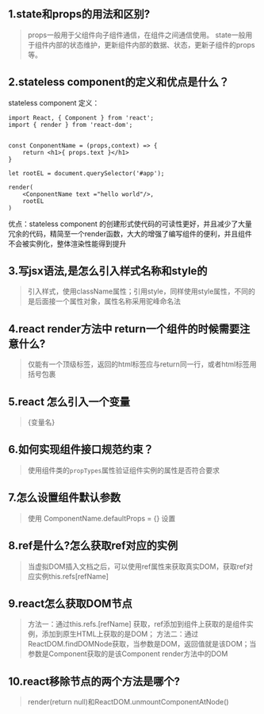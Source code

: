 ##  1.state和props的用法和区别?
> props一般用于父组件向子组件通信，在组件之间通信使用。
> state一般用于组件内部的状态维护，更新组件内部的数据、状态，更新子组件的props等。


##  2.stateless component的定义和优点是什么？
 stateless component 定义：
```
import React, { Component } from 'react';
import { render } from 'react-dom';


const ConponentName = (props,context) => {
    return <h1>{ props.text }</h1>
}

let rootEL = document.querySelector('#app');

render(
    <ConponentName text ="hello world"/>,
    rootEL
)
```

优点：stateless component 的创建形式使代码的可读性更好，并且减少了大量冗余的代码，精简至一个render函数，大大的增强了编写组件的便利，并且组件不会被实例化，整体渲染性能得到提升

##  3.写jsx语法,是怎么引入样式名称和style的
> 引入样式，使用className属性；引用style，同样使用style属性，不同的是后面接一个属性对象，属性名称采用驼峰命名法

##  4.react render方法中 return一个组件的时候需要注意什么?
> 仅能有一个顶级标签，返回的html标签应与return同一行，或者html标签用括号包裹

##  5.react 怎么引入一个变量
>  {变量名}


##  6.如何实现组件接口规范约束？
> 使用组件类的`propTypes`属性验证组件实例的属性是否符合要求

##  7.怎么设置组件默认参数
> 使用 ComponentName.defaultProps = {} 设置

##  8.ref是什么?怎么获取ref对应的实例
> 当虚拟DOM插入文档之后，可以使用ref属性来获取真实DOM，获取ref对应实例this.refs[refName]

##  9.react怎么获取DOM节点
> 方法一：通过this.refs.[refName]  获取，ref添加到组件上获取的是组件实例，添加到原生HTML上获取的是DOM；
> 方法二：通过ReactDOM.findDOMNode获取，当参数是DOM，返回值就是该DOM；当参数是Component获取的是该Component render方法中的DOM

##  10.react移除节点的两个方法是哪个?
>render(return null)和ReactDOM.unmountComponentAtNode()

